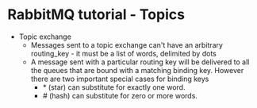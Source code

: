 # RabbitMQ tutorial - Topics

- Topic exchange
  - Messages sent to a topic exchange can't have an arbitrary routing_key - it must be a list of words, delimited by dots
  - A message sent with a particular routing key will be delivered to all the queues that are bound with a matching binding key. However there are two important special cases for binding keys
    - \* (star) can substitute for exactly one word.
    - \# (hash) can substitute for zero or more words.
